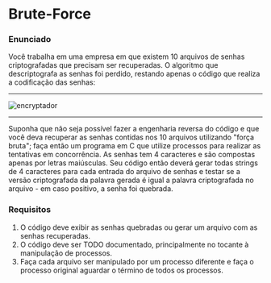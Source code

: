 # Brute-Force

### Enunciado 

Você trabalha em uma empresa em que existem 10 arquivos de senhas 
criptografadas que precisam ser recuperadas. O algoritmo que descriptografa as 
senhas foi perdido, restando apenas o código que realiza a codificação das 
senhas:

________________________________________________________________________________


![encryptador](https://github.com/JoaoVictor-freire/Brute-Force/assets/111605694/3cc60f0d-7482-425f-8f8e-fe65e5fba5f6)

________________________________________________________________________________

Suponha que não seja possível fazer a engenharia reversa do código e que você 
deva recuperar as senhas contidas nos 10 arquivos utilizando "força bruta"; 
faça então um programa em C que utilize processos para realizar as tentativas
em concorrência. As senhas tem 4 caracteres e são compostas apenas por letras
maiúsculas. Seu código então deverá gerar todas strings de 4 caracteres para
cada entrada do arquivo de senhas e testar se a versão criptografada da palavra
gerada é igual a palavra criptografada no arquivo - em caso positivo, a senha 
foi quebrada.


### Requisitos

1. O código deve exibir as senhas quebradas ou gerar um arquivo com as senhas 
recuperadas.
2. O código deve ser TODO documentado, principalmente no tocante à
manipulação de processos.
3. Faça cada arquivo ser manipulado por um processo 
diferente e faça o processo original aguardar o término de todos os processos.
